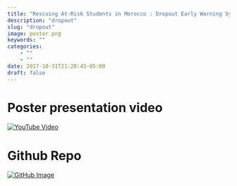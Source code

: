 ```yaml
---
title: "Rescuing At-Risk Students in Morocco : Dropout Early Warning System with Machine Learning"
description: "dropout"
slug: "dropout"
image: poster.png
keywords: ""
categories: 
    - ""
    - ""
date: 2017-10-31T21:28:43-05:00
draft: false
---
```


# **Poster presentation video**
[![YouTube Video](https://img.youtube.com/vi/1Hc_LG9Klt4/0.jpg)](https://www.youtube.com/watch?v=1Hc_LG9Klt4)


# **Github Repo**

[![GitHub Image](/img/blogs/github.png)](https://github.com/OthmanBensoudaKoraichi/website_forty)
